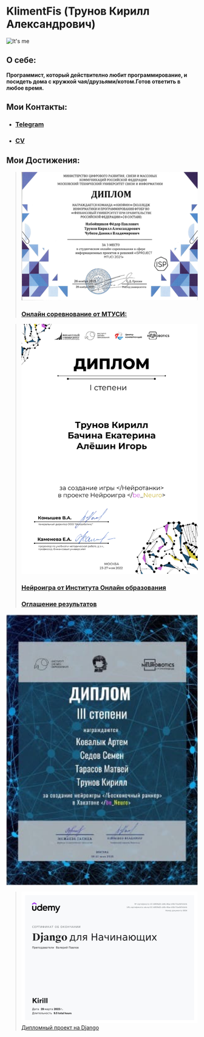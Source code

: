 # KlimentFis (Трунов Кирилл Александрович)

![It's me](https://i.pinimg.com/originals/68/6e/46/686e46b6844be0b1ee41d2f493a3f328.jpg)

## О себе:
**Программист, который действително любит программирование, и посидеть дома с кружкой чая/друзьями/котом.Готов ответить в любое время.**

## Мои Контакты:
- ### [Telegram](http://t.me/KlimentFis)
- ### [CV](https://hh.ru/resume/aed9097bff088a6ee40039ed1f3871554d344e)

## Мои Достижения:
> ![](Диплом.jpg)
> ### [Онлайн соревнование от МТУСИ:](https://github.com/KlimentFis/KIP)

> ![](Ляяяяггушки.jpg)
> ### [Нейроигра от Института Онлайн образования](https://drive.google.com/file/d/14cXQKAdb4eimwt6hJ8Uy4aF8Myw8-6df/view?usp=sharing)
> ### [Оглашение результатов](https://vk.cc/cdT13r)

![](Диплом.png)
> ![](Django_сертификат.jpg)
> [Дипломный проект на Django](https://github.com/KlimentFis/Our_Diploma)
